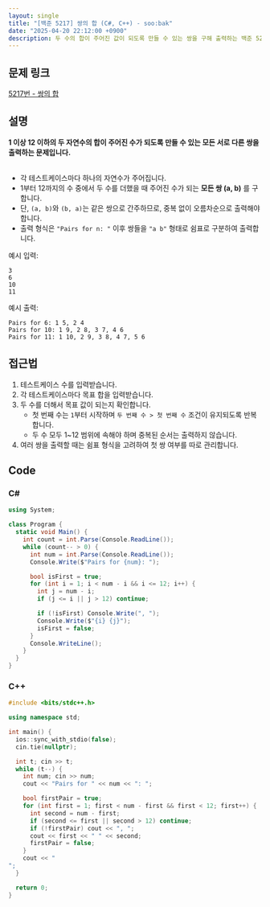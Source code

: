 ```yaml
---
layout: single
title: "[백준 5217] 쌍의 합 (C#, C++) - soo:bak"
date: "2025-04-20 22:12:00 +0900"
description: 두 수의 합이 주어진 값이 되도록 만들 수 있는 쌍을 구해 출력하는 백준 5217번 쌍의 합 문제의 C# 및 C++ 풀이 및 해설
---
```


## 문제 링크
[5217번 - 쌍의 합](https://www.acmicpc.net/problem/5217)

## 설명
**1 이상 12 이하의 두 자연수의 합이 주어진 수가 되도록 만들 수 있는 모든 서로 다른 쌍을 출력하는 문제입니다.**  
<br>

- 각 테스트케이스마다 하나의 자연수가 주어집니다.
- 1부터 12까지의 수 중에서 두 수를 더했을 때 주어진 수가 되는 **모든 쌍 (a, b)** 를 구합니다.
- 단, `(a, b)`와 `(b, a)`는 같은 쌍으로 간주하므로, 중복 없이 오름차순으로 출력해야 합니다.
- 출력 형식은 `"Pairs for n: "` 이후 쌍들을 `"a b"` 형태로 쉼표로 구분하여 출력합니다.

예시 입력:
```
3
6
10
11
```

예시 출력:
```
Pairs for 6: 1 5, 2 4
Pairs for 10: 1 9, 2 8, 3 7, 4 6
Pairs for 11: 1 10, 2 9, 3 8, 4 7, 5 6
```

## 접근법

1. 테스트케이스 수를 입력받습니다.
2. 각 테스트케이스마다 목표 합을 입력받습니다.
3. 두 수를 더해서 목표 값이 되는지 확인합니다.
   - 첫 번째 수는 `1`부터 시작하며 `두 번째 수 > 첫 번째 수` 조건이 유지되도록 반복합니다.
   - 두 수 모두 1~12 범위에 속해야 하며 중복된 순서는 출력하지 않습니다.
4. 여러 쌍을 출력할 때는 쉼표 형식을 고려하여 첫 쌍 여부를 따로 관리합니다.

## Code

### C#
```csharp
using System;

class Program {
  static void Main() {
    int count = int.Parse(Console.ReadLine());
    while (count-- > 0) {
      int num = int.Parse(Console.ReadLine());
      Console.Write($"Pairs for {num}: ");

      bool isFirst = true;
      for (int i = 1; i < num - i && i <= 12; i++) {
        int j = num - i;
        if (j <= i || j > 12) continue;

        if (!isFirst) Console.Write(", ");
        Console.Write($"{i} {j}");
        isFirst = false;
      }
      Console.WriteLine();
    }
  }
}
```

### C++
```cpp
#include <bits/stdc++.h>

using namespace std;

int main() {
  ios::sync_with_stdio(false);
  cin.tie(nullptr);

  int t; cin >> t;
  while (t--) {
    int num; cin >> num;
    cout << "Pairs for " << num << ": ";

    bool firstPair = true;
    for (int first = 1; first < num - first && first < 12; first++) {
      int second = num - first;
      if (second <= first || second > 12) continue;
      if (!firstPair) cout << ", ";
      cout << first << " " << second;
      firstPair = false;
    }
    cout << "
";
  }

  return 0;
}
```
